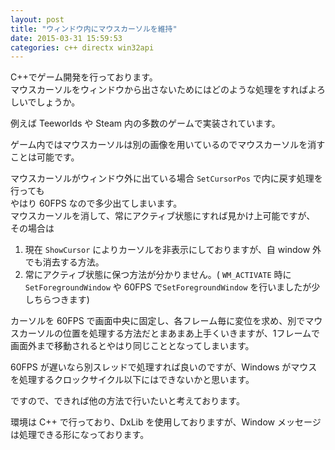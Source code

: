 ```yaml
---
layout: post
title: "ウィンドウ内にマウスカーソルを維持"
date: 2015-03-31 15:59:53
categories: c++ directx win32api
---
```

<p>C++でゲーム開発を行っております。<br>
マウスカーソルをウィンドウから出さないためにはどのような処理をすればよろしいでしょうか。</p>

<p>例えば Teeworlds や Steam 内の多数のゲームで実装されています。</p>

<p>ゲーム内ではマウスカーソルは別の画像を用いているのでマウスカーソルを消すことは可能です。</p>

<p>マウスカーソルがウィンドウ外に出ている場合 <code>SetCursorPos</code> で内に戻す処理を行っても<br>
やはり 60FPS なので多少出てしまいます。<br>
マウスカーソルを消して、常にアクティブ状態にすれば見かけ上可能ですが、<br>
その場合は</p>

<ol>
<li>現在 <code>ShowCursor</code> によりカーソルを非表示にしておりますが、自 window 外でも消去する方法。</li>
<li>常にアクティブ状態に保つ方法が分かりません。( <code>WM_ACTIVATE</code> 時に <code>SetForegroundWindow</code> や 60FPS で<code>SetForegroundWindow</code> を行いましたが少しちらつきます)</li>
</ol>

<p>カーソルを 60FPS で画面中央に固定し、各フレーム毎に変位を求め、別でマウスカーソルの位置を処理する方法だとまあまあ上手くいきますが、1フレームで画面外まで移動されるとやはり同じこととなってしまいます。</p>

<p>60FPS が遅いなら別スレッドで処理すれば良いのですが、Windows がマウスを処理するクロックサイクル以下にはできないかと思います。</p>

<p>ですので、できれば他の方法で行いたいと考えております。</p>

<p>環境は C++ で行っており、DxLib を使用しておりますが、Window メッセージは処理できる形になっております。</p>
